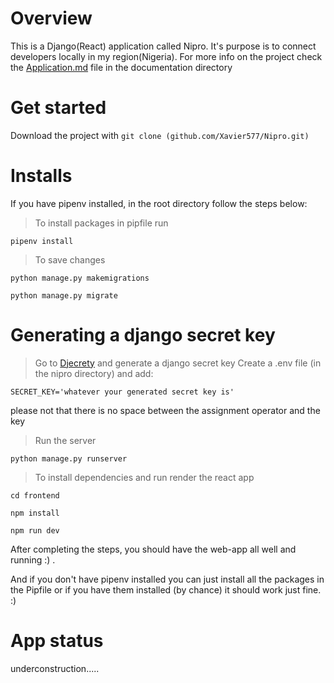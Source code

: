 # Overview

This is a Django(React) application called Nipro. It's purpose is to connect developers
locally in my region(Nigeria). For more info on the project check the [Application.md](https://github.com/Xavier577/Nipro/blob/prod/documentation/Application.md) file in the documentation
directory

# Get started

Download the project with `git clone (github.com/Xavier577/Nipro.git)`

# Installs

If you have pipenv installed, in the root directory follow the steps below:

> To install packages in pipfile run

```
pipenv install
```

> To save changes

```
python manage.py makemigrations

python manage.py migrate
```

# Generating a django secret key

> Go to [Djecrety](https://djecrety.ir/) and generate a django secret key
> Create a .env file (in the nipro directory) and add:

```
SECRET_KEY='whatever your generated secret key is'

```

please not that there is no space between the assignment operator and the key

> Run the server

```
python manage.py runserver

```

> To install dependencies and run render the react app

```
cd frontend

npm install

npm run dev

```

After completing the steps, you should have the web-app all well and running :) .

And if you don't have pipenv installed you can just install all the packages in the Pipfile
or if you have them installed (by chance) it should work just fine. :)

# App status

underconstruction.....
